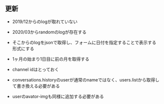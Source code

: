 ## 更新

- 2019/12からのlogが取れていない

- 2020/03からrandomのlogが存在する

- そこからのlogをjsonで取得し、フォームに日付を指定することで表示する形式にする

- 1ヶ月の始まり1日目に前の月を取得する

- channel idはとっておく

- conversations.historyのuserが通常のnameではなく、users.listから取得して書き換える必要がある

- userのavator-imgも同様に追加する必要がある
